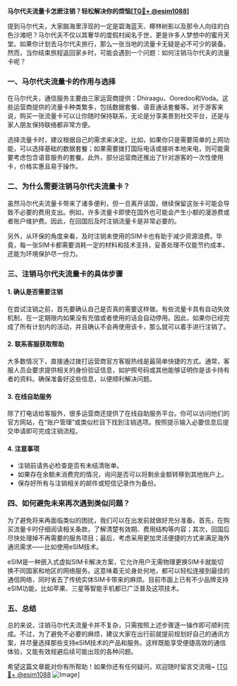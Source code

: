 **马尔代夫流量卡怎麽注销？轻松解决你的烦恼[[TG💪+ @esim1088](https://t.me/s/esim1088)]**

提到马尔代夫，大家脑海里浮现的一定是碧海蓝天、椰林树影以及那令人向往的白色沙滩吧？马尔代夫不仅以其奢华的度假村闻名于世，更是许多人梦想中的蜜月天堂。如果你计划去马尔代夫旅行，那么一张当地的流量卡无疑是必不可少的装备。然而，当你结束旅程返回家乡时，可能会遇到一个问题：如何注销马尔代夫的流量卡呢？

### 一、马尔代夫流量卡的作用与选择

在马尔代夫，通信服务主要由三家运营商提供：Dhiraagu、Ooredoo和Voda。这些运营商提供的流量卡种类繁多，包括数据套餐、语音通话套餐等。对于游客来说，购买一张流量卡可以让你随时保持联系，无论是分享美景到社交平台，还是与家人朋友保持联络都非常方便。

选择流量卡时，建议根据自己的需求来决定。比如，如果你只是需要简单的上网功能，可以选择基础的数据套餐；如果需要拨打国际电话或接听本地来电，则可能需要考虑包含语音服务的套餐。此外，部分运营商还推出了针对游客的一次性使用卡，价格实惠且易于操作。

### 二、为什么需要注销马尔代夫流量卡？

虽然马尔代夫流量卡带来了诸多便利，但一旦离开该国，继续保留这张卡可能会导致不必要的费用支出。例如，许多流量卡即使在国外也可能会产生小额的漫游费或者账户维护费。因此，在回国后及时注销流量卡是非常必要的。

另外，从环保的角度来看，及时注销未使用的SIM卡也有助于减少资源浪费。毕竟，每一张SIM卡都需要消耗一定的材料和技术支持，妥善处理不仅能节约成本，还能为环境保护尽一份力。

### 三、注销马尔代夫流量卡的具体步骤

#### 1. 确认是否需要注销
在尝试注销之前，首先要确认自己是否真的需要这样做。有些流量卡具有自动失效机制，在一定期限内如果没有充值或者使用的话会自动停用。因此，如果你已经完成了所有计划内的活动，并且确认不会再使用该卡，那么就可以着手进行注销了。

#### 2. 联系客服获取帮助
大多数情况下，直接通过拨打运营商官方客服热线是最简单快捷的方式。通常，客服人员会要求提供相关的身份验证信息，如护照号码或其他能够证明你是该卡持有者的资料。确保准备好这些信息，以便顺利解决问题。

#### 3. 在线自助服务
除了打电话给客服外，很多运营商还提供了在线自助服务平台。你可以访问他们的官方网站，在“账户管理”或类似栏目下找到注销选项。按照提示输入必要信息后提交申请即可完成注销流程。

#### 4. 注意事项
- 注销前请务必检查是否有未结清账单。
- 如果存在余额未消费完的情况，询问是否可以将剩余金额转移到其他账户上。
- 保存好所有与注销相关的邮件或短信记录作为备份。

### 四、如何避免未来再次遇到类似问题？

为了避免将来再面临类似的困扰，我们可以在出发前就做好充分准备。首先，在购买流量卡时仔细阅读相关条款，了解清楚有效期、费用结构等内容；其次，回国后尽快处理掉不再需要的服务项目；最后，考虑采用更加灵活便捷的方式来满足海外通讯需求——比如使用eSIM技术。

eSIM是一种嵌入式虚拟SIM卡解决方案，它允许用户无需物理更换SIM卡就能切换不同国家和地区的网络服务。这意味着无论身处何地，都可以轻松连接到最佳的通信网络，同时省去了传统实体SIM卡带来的麻烦。目前市面上已有不少品牌支持eSIM功能，比如苹果、三星等智能手机都已广泛普及这项技术。

### 五、总结

总的来说，注销马尔代夫流量卡并不复杂，只需按照上述步骤逐一操作即可顺利完成。不过，为了避免不必要的麻烦，建议大家在出行前就提前规划好自己的通讯方案，并尽量选择那些支持eSIM技术的产品和服务。这样既能享受便捷高效的通信体验，又能有效规避后续可能出现的各种问题。

希望这篇文章能对你有所帮助！如果你还有任何疑问，欢迎随时留言交流哦~ [[TG💪+ @esim1088](https://t.me/s/esim1088) ![Image](https://i.postimg.cc/4NQfJmqS/Snipaste-2025-05-13-00-14-12.png)]